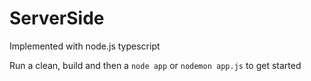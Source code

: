 # ServerSide

Implemented with node.js typescript

Run a clean, build and then a ```node app``` or ```nodemon app.js``` to get started
